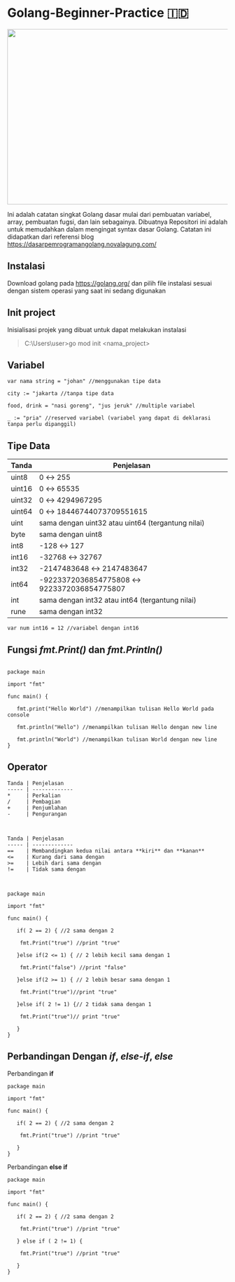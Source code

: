 # Golang-Beginner-Practice :indonesia:

<img src="https://user-images.githubusercontent.com/33995016/103326949-6f738400-4a07-11eb-9dd2-d39075489763.png" width="600" height="400">

Ini adalah catatan singkat Golang dasar mulai dari pembuatan variabel, array, pembuatan fugsi, dan lain sebagainya.
Dibuatnya Repositori ini adalah untuk memudahkan dalam mengingat syntax dasar Golang. Catatan ini didapatkan dari referensi blog https://dasarpemrogramangolang.novalagung.com/

## Instalasi
Download golang pada https://golang.org/ dan pilih file instalasi sesuai dengan sistem operasi yang saat ini sedang digunakan

## Init project
Inisialisasi projek yang dibuat untuk dapat melakukan instalasi
> C:\Users\user>go mod init <nama_project> 

## Variabel

```
var nama string = "johan" //menggunakan tipe data

city := "jakarta //tanpa tipe data
    
food, drink = "nasi goreng", "jus jeruk" //multiple variabel

_ := "pria" //reserved variabel (variabel yang dapat di deklarasi tanpa perlu dipanggil)
```

## Tipe Data

Tanda        | Penjelasan
------------ | -------------
uint8        | 0 ↔ 255
uint16       | 0 ↔ 65535
uint32       | 0 ↔ 4294967295
uint64       | 0 ↔ 18446744073709551615
uint         | sama dengan uint32 atau uint64 (tergantung nilai)
byte         | sama dengan uint8
int8         | -128 ↔ 127
int16        | -32768 ↔ 32767
int32        | -2147483648 ↔ 2147483647
int64        | -9223372036854775808 ↔ 9223372036854775807
int          | sama dengan int32 atau int64 (tergantung nilai)
rune         | sama dengan int32

```
var num int16 = 12 //variabel dengan int16

```

## Fungsi *fmt.Print()* dan *fmt.Println()*

```

package main

import "fmt"

func main() {

   fmt.print("Hello World") //menampilkan tulisan Hello World pada console
   
   fmt.println("Hello") //menampilkan tulisan Hello dengan new line
   
   fmt.println("World") //menampilkan tulisan World dengan new line
}

```

## Operator

```
Tanda | Penjelasan
----- | -------------
*     | Perkalian
/     | Pembagian
+     | Penjumlahan
-     | Pengurangan



Tanda | Penjelasan
----- | -------------
==    | Membandingkan kedua nilai antara **kiri** dan **kanan**
<=    | Kurang dari sama dengan
>=    | Lebih dari sama dengan
!=    | Tidak sama dengan



package main

import "fmt"

func main() {

   if( 2 == 2) { //2 sama dengan 2
    
    fmt.Print("true") //print "true"
   
   }else if(2 <= 1) { // 2 lebih kecil sama dengan 1
    
    fmt.Print("false") //print "false"
   
   }else if(2 >= 1) { // 2 lebih besar sama dengan 1
    
    fmt.Print("true")//print "true"
   
   }else if( 2 != 1) {// 2 tidak sama dengan 1
    
    fmt.Print("true")// print "true"
   
   }
}

```

## Perbandingan Dengan *if*, *else-if*, *else*

Perbandingan **if**

```
package main

import "fmt"

func main() {

   if( 2 == 2) { //2 sama dengan 2
    
    fmt.Print("true") //print "true"
   
   }
}

```

Perbandingan **else if**
```
package main

import "fmt"

func main() {

   if( 2 == 2) { //2 sama dengan 2
    
    fmt.Print("true") //print "true"
   
   } else if ( 2 != 1) {
   
    fmt.Print("true") //print "true"
   
   }
}

```


